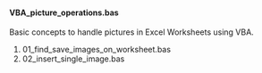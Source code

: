 <h4>VBA_picture_operations.bas</h4>
<p>Basic concepts to handle pictures in Excel Worksheets using VBA.</p>
<ol>
<li>01_find_save_images_on_worksheet.bas</li>
<li>02_insert_single_image.bas</li>
</ol>
